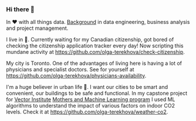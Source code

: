 ### Hi there 👋

<!--
**olga-terekhova/olga-terekhova** is a ✨ _special_ ✨ repository because its `README.md` (this file) appears on your GitHub profile.

Here are some ideas to get you started:

- 🔭 I’m currently working on ...
- 🌱 I’m currently learning ...
- 👯 I’m looking to collaborate on ...
- 🤔 I’m looking for help with ...
- 💬 Ask me about ...
- 📫 How to reach me: ...
- 😄 Pronouns: ...
- ⚡ Fun fact: ...
-->

In ♥️ with all things data. [Background](https://www.linkedin.com/in/olga-terekhova/) in data engineering, business analysis and project management. 

I live in 🍁. Currently waiting for my Canadian citizenship, got bored of checking the citizenship application tracker every day! Now scripting this mundane activity at https://github.com/olga-terekhova/check-citizenship.

My city is Toronto. One of the advantages of living here is having a lot of physicians and specialist doctors. See for yourself at https://github.com/olga-terekhova/physicians-availability. 

I'm a huge believer in urban life 🌇. I want our cities to be smart and convenient, our buildings to be safe and functional. In my capstone project for [Vector Institute](https://vectorinstitute.ai/) [Mothers and Machine Learning program](https://vectorinstitute.ai/mothers-and-machine-learning/) I used ML algorithms to understand the impact of various factors on indoor CO2 levels. Check it at https://github.com/olga-terekhova/weather-co2.
